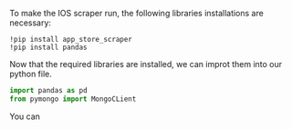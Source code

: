 To make the IOS scraper run, the following libraries installations are necessary:
```
!pip install app_store_scraper
!pip install pandas
```

Now that the required libraries are installed, we can improt them into our python file.
```python
import pandas as pd
from pymongo import MongoCLient
```

You can
